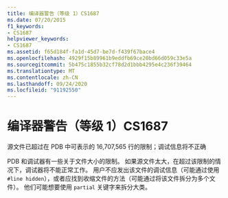 ```yaml
---
title: 编译器警告（等级 1）CS1687
ms.date: 07/20/2015
f1_keywords:
- CS1687
helpviewer_keywords:
- CS1687
ms.assetid: f65d184f-fa1d-45d7-be7d-f439f67bace4
ms.openlocfilehash: 4929f15b89961b9eddfb69ce20bd66d059c33e5a
ms.sourcegitcommit: 5b475c1855b32cf78d2d1bbb4295e4c236f39464
ms.translationtype: MT
ms.contentlocale: zh-CN
ms.lasthandoff: 09/24/2020
ms.locfileid: "91192550"
---
```

# <a name="compiler-warning-level-1-cs1687"></a>编译器警告（等级 1）CS1687

源文件已超过在 PDB 中可表示的 16,707,565 行的限制；调试信息将不正确  
  
 PDB 和调试器有一些关于文件大小的限制。 如果源文件太大，在超过该限制的情况下，调试器将不能正常工作。 用户不应发出该文件的调试信息（可能通过使用 `#line hidden`），或者应找到收缩文件的方法（可能通过将该文件拆分为多个文件）。 他们可能想要使用 `partial` 关键字来拆分大类。
